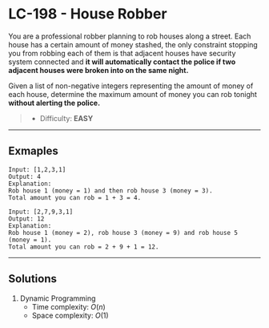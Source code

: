 # LC-198 - House Robber

You are a professional robber planning to rob houses along a street. Each house has a certain amount of money stashed, the only constraint stopping you from robbing each of them is that adjacent houses have security system connected and **it will automatically contact the police if two adjacent houses were broken into on the same night.**

Given a list of non-negative integers representing the amount of money of each house, determine the maximum amount of money you can rob tonight **without alerting the police.**

> * Difficulty: **EASY**

---
## Exmaples

```
Input: [1,2,3,1]
Output: 4
Explanation:
Rob house 1 (money = 1) and then rob house 3 (money = 3).
Total amount you can rob = 1 + 3 = 4.
```

```
Input: [2,7,9,3,1]
Output: 12
Explanation:
Rob house 1 (money = 2), rob house 3 (money = 9) and rob house 5 (money = 1).
Total amount you can rob = 2 + 9 + 1 = 12.
```

---
## Solutions

1. Dynamic Programming
    * Time complexity: $O(n)$
    * Space complexity: $O(1)$